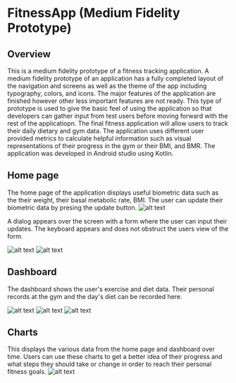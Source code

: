 ﻿# FitnessApp (Medium Fidelity Prototype)

## Overview
This is a medium fidelity prototype of a fitness tracking application. A medium fidelity prototype of an application has a fully completed layout of the navigation and screens as well as the theme of the app including typography, colors, and icons. The major features of the application are finished however other less important features are not ready. This type of prototype is used to give the basic feel of using the application so that developers can gather input from test users before moving forward with the rest of the applicatiopn. The final fitness application will allow users to track their daily dietary and gym data. The application uses different user provided metrics to calculate helpful information such as visual representations of their progress in the gym or their BMI, and BMR. The application was developed in Android studio using Kotlin. 

## Home page
The home page of the application displays useful biometric data such as the their weight, their basal metabolic rate, BMI. The user can update their biometric data by presing the update button. 
![alt text](./images/home.png)

A dialog appears over the screen with a form where the user can input their updates. The keyboard appears and does not obstruct the users view of the form.

![alt text](./images/home2.png)
![alt text](./images/home3.png)

## Dashboard
The dashboard shows the user's exercise and diet data. Their personal records at the gym and the day's diet can be recorded here.

![alt text](./images/dash`.png)
![alt text](./images/dash2.png)
![alt text](./images/dash3.png)

## Charts
This displays the various data from the home page and dashboard over time. Users can use these charts to get a better idea of their progress and what steps they should take or change in order to reach their personal fitness goals.
![alt text](./images/charts.png)

